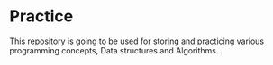 # Practice
This repository is going to be used for storing and  practicing  various programming concepts, Data structures and Algorithms.
